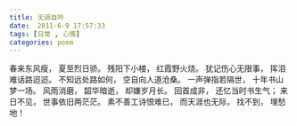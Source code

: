 ```yaml
---
title: 无调自吟
date:  2011-6-9 17:57:33
tags: [日常 , 心情]
categories: poem
---
```

春来东风瘦，<!--more-->
夏至烈日骄。
残阳下小楼，
红霞野火烧。
犹记伤心无限事，
挥泪难话路迢迢。
不知远处路如何，
空自向人道沧桑。
一声弹指若隔世，
十年书山梦一场。
风雨消磨，
韶华暗逝，
却嫌岁月长。
回首成非，
还忆当时书生气；
来日不见，
世事依旧两茫茫。
素不善工诗恨难已，
而天涯也无际，
找不到，
埋愁地！